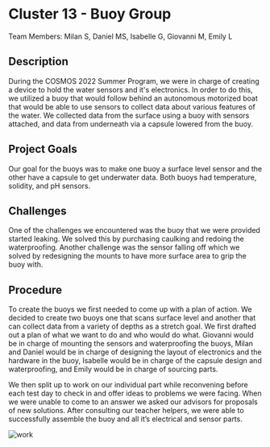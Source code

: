 # Cluster 13 - Buoy Group
Team Members: Milan S, Daniel MS, Isabelle G, Giovanni M, Emily L


## Description
During the COSMOS 2022 Summer Program, we were in charge of creating a device to hold the water sensors and it's electronics. In order to do this, we utilized a buoy that would follow behind an autonomous motorized boat that would be able to use sensors to collect data about various features of the water. We collected data from the surface using a buoy with sensors attached, and data from underneath via a capsule lowered from the buoy. 


## Project Goals
Our goal for the buoys was to make one buoy a surface level sensor and the other have a capsule to get underwater data. Both buoys had temperature, solidity, and pH sensors. 


## Challenges
One of the challenges we encountered was the buoy that we were provided started leaking. We solved this by purchasing caulking and redoing the waterproofing. Another challenge was the sensor falling off which we solved by redesigning the mounts to have more surface area to grip the buoy with.


## Procedure
To create the buoys we first needed to come up with a plan of action. We decided to create two buoys one that scans surface level and another that can collect data from a variety of depths as a stretch goal. We first drafted out a plan of what we want to do and who would do what. Giovanni would be in charge of mounting the sensors and waterproofing the buoys, Milan and Daniel would be in charge of designing the layout of electronics and the hardware in the buoy, Isabelle would be in charge of the capsule design and waterproofing, and Emily would be in charge of sourcing parts. 

We then split up to work on our individual part while reconvening before each test day to check in and offer ideas to problems we were facing. When we were unable to come to an answer we asked our advisors for proposals of new solutions. After consulting our teacher helpers, we were able to successfully assemble the buoy and all it’s electrical and sensor parts. 

![work](https://github.com/jmtritch/COSMOS22-Cluster13/blob/buoy/2-buoy/student-working.png)

